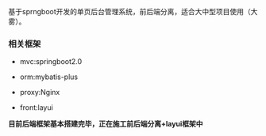 基于sprngboot开发的单页后台管理系统，前后端分离，适合大中型项目使用（大雾）。<br>
### 相关框架
<ul>
<li><p>mvc:springboot2.0</p></li>
<li><p>orm:mybatis-plus</p></li>
<li><p>proxy:Nginx</p></li>
<li><p>front:layui</p></li>
</ul>

**目前后端框架基本搭建完毕，正在施工前后端分离+layui框架中**